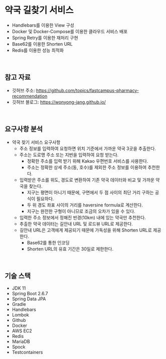 # 약국 길찾기 서비스

 - Handlebars를 이용한 View 구성
 - Docker 및 Docker-Compose를 이용한 클라우드 서비스 배포
 - Spring Retry를 이용한 재처리 구현
 - Base62를 이용한 Shorten URL
 - Redis를 이용한 성능 최적화

<br/>

## 참고 자료

 - 깃허브 주소: https://github.com/topics/fastcampus-pharmacy-recommendation
 - 깃허브 블로그: https://wonyong-jang.github.io/

<br/>

## 요구사항 분석

 - 약국 찾기 서비스 요구사항
    - 주소 정보를 입력하여 요청하면 위치 기준에서 가까운 약국 3곳을 추출한다.
    - 주소는 도로명 주소 또는 지번을 입력하여 요청 받는다.
        - 정확한 주소를 입력 받기 위해 Kakao 우편번호 서비스를 사용한다.
        - 주소는 정확한 상세 주소(동, 호수)를 제외한 주소 정보를 이용하여 추천한다.
    - 입력받은 주소를 위도, 경도로 변환하여 기존 약국 데이터와 비교 및 가까운 약국을 찾는다.
        - 지구는 평면이 아니기 때문에, 구면에서 두 점 사이의 최단 거리 구하는 공식이 필요하다.
        - 두 위 경도 좌표 사이의 거리를 haversine formula로 계산한다.
        - 지구는 완전한 구형이 아니므로 조금의 오차가 있을 수 있다.
    - 입력한 주소 정보에서 정해진 반경(10km) 내에 있는 약국만 추천한다.
    - 추출한 약국 데이터는 길안내 URL 및  로드뷰 URL로 제공한다.
    - 길안내 URL은 고객에게 제공되기 때문에 가독성을 위해 Shorten URL로 제공한다.
        - Base62를 통한 인코딩
        - Shorten URL의 유효 기간은 30일로 제한한다.

<br/>

## 기술 스택

 - JDK 11
 - Spring Boot 2.6.7
 - Spring Data JPA
 - Gradle
 - Handlebars
 - Lombok
 - Github
 - Docker
 - AWS EC2
 - Redis
 - MariaDB
 - Spock
 - Testcontainers


